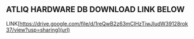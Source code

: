 ## ATLIQ HARDWARE DB DOWNLOAD LINK BELOW

LINK[https://drive.google.com/file/d/1reQwB2z63mClHzTiwJIudW39128rok37/view?usp=sharing](url)
